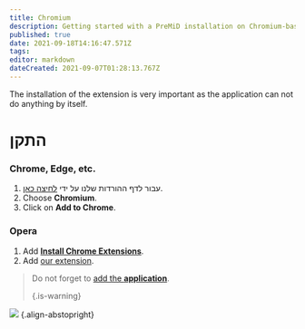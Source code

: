 ```yaml
---
title: Chromium
description: Getting started with a PreMiD installation on Chromium-based browsers
published: true
date: 2021-09-18T14:16:47.571Z
tags: 
editor: markdown
dateCreated: 2021-09-07T01:28:13.767Z
---
```


The installation of the extension is very important as the application can not do anything by itself.

# התקן
### Chrome, Edge, etc.
1. עבור לדף ההורדות שלנו על ידי [לחיצה כאן](https://premid.app/downloads).
2. Choose **Chromium**.
3. Click on **Add to Chrome**.

### Opera
1. Add **[Install Chrome Extensions](https://addons.opera.com/en/extensions/details/install-chrome-extensions/)**.
2. Add [our extension](https://premid.app/downloads).

> Do not forget to [add the **application**](/install). 
> 
> {.is-warning}

![](https://img.icons8.com/color/2x/chrome.png) {.align-abstopright}